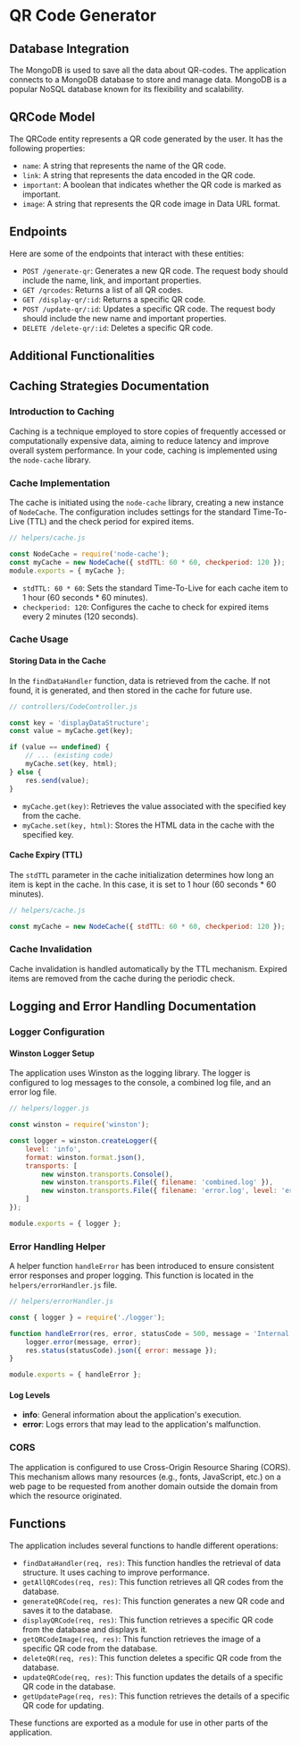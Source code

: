 # QR Code Generator

## Database Integration

The MongoDB is used to save all the data about QR-codes. The application connects to a MongoDB database to store and manage data. MongoDB is a popular NoSQL database known for its flexibility and scalability.

## QRCode Model

The QRCode entity represents a QR code generated by the user. It has the following properties:

- `name`: A string that represents the name of the QR code.
- `link`: A string that represents the data encoded in the QR code.
- `important`: A boolean that indicates whether the QR code is marked as important.
- `image`: A string that represents the QR code image in Data URL format.

## Endpoints

Here are some of the endpoints that interact with these entities:

- `POST /generate-qr`: Generates a new QR code. The request body should include the name, link, and important properties.
- `GET /qrcodes`: Returns a list of all QR codes.
- `GET /display-qr/:id`: Returns a specific QR code.
- `POST /update-qr/:id`: Updates a specific QR code. The request body should include the new name and important properties.
- `DELETE /delete-qr/:id`: Deletes a specific QR code.

## Additional Functionalities

## Caching Strategies Documentation

### Introduction to Caching

Caching is a technique employed to store copies of frequently accessed or computationally expensive data, aiming to reduce latency and improve overall system performance. In your code, caching is implemented using the `node-cache` library.

### Cache Implementation

The cache is initiated using the `node-cache` library, creating a new instance of `NodeCache`. The configuration includes settings for the standard Time-To-Live (TTL) and the check period for expired items.

```javascript
// helpers/cache.js

const NodeCache = require('node-cache');
const myCache = new NodeCache({ stdTTL: 60 * 60, checkperiod: 120 });
module.exports = { myCache };
```

- `stdTTL: 60 * 60`: Sets the standard Time-To-Live for each cache item to 1 hour (60 seconds * 60 minutes).
- `checkperiod: 120`: Configures the cache to check for expired items every 2 minutes (120 seconds).

### Cache Usage

#### Storing Data in the Cache

In the `findDataHandler` function, data is retrieved from the cache. If not found, it is generated, and then stored in the cache for future use.

```javascript
// controllers/CodeController.js

const key = 'displayDataStructure';
const value = myCache.get(key);

if (value == undefined) {
    // ... (existing code)
    myCache.set(key, html);
} else {
    res.send(value);
}
```

- `myCache.get(key)`: Retrieves the value associated with the specified key from the cache.
- `myCache.set(key, html)`: Stores the HTML data in the cache with the specified key.

#### Cache Expiry (TTL)

The `stdTTL` parameter in the cache initialization determines how long an item is kept in the cache. In this case, it is set to 1 hour (60 seconds * 60 minutes).

```javascript
// helpers/cache.js

const myCache = new NodeCache({ stdTTL: 60 * 60, checkperiod: 120 });
```

### Cache Invalidation

Cache invalidation is handled automatically by the TTL mechanism. Expired items are removed from the cache during the periodic check.

## Logging and Error Handling Documentation

### Logger Configuration

#### Winston Logger Setup

The application uses Winston as the logging library. The logger is configured to log messages to the console, a combined log file, and an error log file.

```javascript
// helpers/logger.js

const winston = require('winston');

const logger = winston.createLogger({
    level: 'info',
    format: winston.format.json(),
    transports: [
        new winston.transports.Console(),
        new winston.transports.File({ filename: 'combined.log' }),
        new winston.transports.File({ filename: 'error.log', level: 'error' })
    ]
});

module.exports = { logger };
```

### Error Handling Helper

A helper function `handleError` has been introduced to ensure consistent error responses and proper logging. This function is located in the `helpers/errorHandler.js` file.

```javascript
// helpers/errorHandler.js

const { logger } = require('./logger');

function handleError(res, error, statusCode = 500, message = 'Internal Server Error') {
    logger.error(message, error);
    res.status(statusCode).json({ error: message });
}

module.exports = { handleError };
```

#### Log Levels

- **info**: General information about the application's execution.
- **error**: Logs errors that may lead to the application's malfunction.

### CORS

The application is configured to use Cross-Origin Resource Sharing (CORS). This mechanism allows many resources (e.g., fonts, JavaScript, etc.) on a web page to be requested from another domain outside the domain from which the resource originated.

## Functions

The application includes several functions to handle different operations:

- `findDataHandler(req, res)`: This function handles the retrieval of data structure. It uses caching to improve performance.
- `getAllQRCodes(req, res)`: This function retrieves all QR codes from the database.
- `generateQRCode(req, res)`: This function generates a new QR code and saves it to the database.
- `displayQRCode(req, res)`: This function retrieves a specific QR code from the database and displays it.
- `getQRCodeImage(req, res)`: This function retrieves the image of a specific QR code from the database.
- `deleteQR(req, res)`: This function deletes a specific QR code from the database.
- `updateQRCode(req, res)`: This function updates the details of a specific QR code in the database.
- `getUpdatePage(req, res)`: This function retrieves the details of a specific QR code for updating.

These functions are exported as a module for use in other parts of the application.
